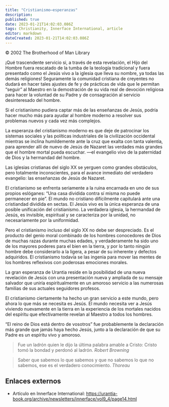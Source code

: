```yaml
---
title: "Cristianismo—esperanzas"
description:
published: true
date: 2023-01-21T14:02:03.086Z
tags: Christianity, Innerface International, article
editor: markdown
dateCreated: 2023-01-21T14:02:03.086Z
---
```


<p class="v-card v-sheet theme--light grey lighten-3 px-2">© 2002 The Brotherhood of Man Library</p>

¡Qué trascendente servicio si, a través de esta revelación, el Hijo del Hombre fuera rescatado de la tumba de la teología tradicional y fuera presentado como el Jesús vivo a la iglesia que lleva su nombre, ya todas las demás religiones! Seguramente la comunidad cristiana de creyentes no dudará en hacer tales ajustes de fe y de prácticas de vida que le permitan “seguir” al Maestro en la demostración de su vida real de devoción religiosa para hacer la voluntad de su Padre y de consagración al servicio desinteresado del hombre.

Si el cristianismo pudiera captar más de las enseñanzas de Jesús, podría hacer mucho más para ayudar al hombre moderno a resolver sus problemas nuevos y cada vez más complejos.

La esperanza del cristianismo moderno es que deje de patrocinar los sistemas sociales y las políticas industriales de la civilización occidental mientras se inclina humildemente ante la cruz que exalta con tanta valentía, para aprender allí de nuevo de Jesús de Nazaret las verdades más grandes que el hombre mortal pueda escuchar. —el evangelio vivo de la paternidad de Dios y la hermandad del hombre.

Las iglesias cristianas del siglo XX se yerguen como grandes obstáculos, pero totalmente inconscientes, para el avance inmediato del verdadero evangelio: las enseñanzas de Jesús de Nazaret.

El cristianismo se enfrenta seriamente a la ruina encarnada en uno de sus propios eslóganes: “Una casa dividida contra sí misma no puede permanecer en pie”. El mundo no cristiano difícilmente capitulará ante una cristiandad dividida en sectas. El Jesús vivo es la única esperanza de una posible unificación del cristianismo. La verdadera iglesia, la hermandad de Jesús, es invisible, espiritual y se caracteriza por la unidad, no necesariamente por la uniformidad.

Pero el cristianismo incluso del siglo XX no debe ser despreciado. Es el producto del genio moral combinado de los hombres conocedores de Dios de muchas razas durante muchas edades, y verdaderamente ha sido uno de los mayores poderes para el bien en la tierra, y por lo tanto ningún hombre debe considerarlo a la ligera, a pesar de su inherente y defectos adquiridos. El cristianismo todavía se las ingenia para mover las mentes de los hombres reflexivos con poderosas emociones morales.

La gran esperanza de Urantia reside en la posibilidad de una nueva revelación de Jesús con una presentación nueva y ampliada de su mensaje salvador que uniría espiritualmente en un amoroso servicio a las numerosas familias de sus actuales seguidores profesos.

El cristianismo ciertamente ha hecho un gran servicio a este mundo, pero ahora lo que más se necesita es Jesús. El mundo necesita ver a Jesús viviendo nuevamente en la tierra en la experiencia de los mortales nacidos del espíritu que efectivamente revelan al Maestro a todos los hombres.

“El reino de Dios está dentro de vosotros” fue probablemente la declaración más grande que jamás haya hecho Jesús, junto a la declaración de que su Padre es un espíritu vivo y amoroso.

> Fue un ladrón quien le dijo la última palabra amable a Cristo: Cristo tomó la bondad y perdonó al ladrón.
> _Robert Browning_

> Saber que sabemos lo que sabemos y que no sabemos lo que no sabemos, ese es el verdadero conocimiento.
> _Thoreau_

## Enlaces externos

* Artículo en Innerface International: https://urantia-book.org/archive/newsletters/innerface/vol9_4/page14.html